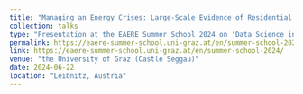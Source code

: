 ```yaml
---
title: "Managing an Energy Crises: Large-Scale Evidence of Residential Natural Gas Savings Through Financial Rewards"
collection: talks
type: "Presentation at the EAERE Summer School 2024 on 'Data Science in Environmental Economics Research'"
permalink: https://eaere-summer-school.uni-graz.at/en/summer-school-2024/
link: https://eaere-summer-school.uni-graz.at/en/summer-school-2024/
venue: "the University of Graz (Castle Seggau)"
date: 2024-06-22
location: "Leibnitz, Austria"
---
```

